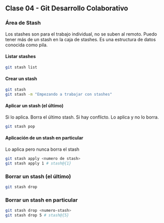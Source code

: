 ## Clase 04 - Git Desarrollo Colaborativo

### Área de Stash
Los stashes son para el trabajo individual, no se suben al remoto. Puedo tener más de un stash en la caja de stashes. Es una estructura de datos conocida como pila.

#### Listar stashes

```sh
git stash list
```

#### Crear un stash

```sh
git stash
git stash -m "Empezando a trabajar con stashes"
```

#### Aplicar un stash (el último)
Si lo aplica. Borra el último stash. Si hay conflicto. Lo aplica y no lo borra.

```sh
git stash pop
```

#### Aplicación de un stash en particular
Lo aplica pero nunca borra el stash

```sh
git stash apply <numero de stash>
git stash apply 1 # stash@{1}
```

### Borrar un stash (el último)

```sh
git stash drop 
```

### Borrar un stash en particular

```sh
git stash drop <numero-stash>
git stash drop 5 # stash@{5}
```
